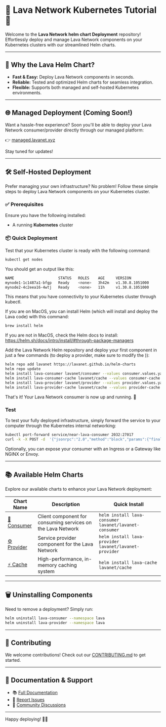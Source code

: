 # 🚀 Lava Network Kubernetes Tutorial 🚀

Welcome to the **Lava Network helm chart Deployment** repository! Effortlessly deploy and manage Lava Network components on your Kubernetes clusters with our streamlined Helm charts.

---

## 🌟 Why the Lava Helm Chart?

- **Fast & Easy:** Deploy Lava Network components in seconds.
- **Reliable:** Tested and optimized Helm charts for seamless integration.
- **Flexible:** Supports both managed and self-hosted Kubernetes environments.

---

## 🌐 Managed Deployment (Coming Soon!)

Want a hassle-free experience? Soon you'll be able to deploy your Lava Network consumer/provider directly through our managed platform:

👉 [managed.lavanet.xyz](https://managed.lavanet.xyz)

Stay tuned for updates!

---

## 🛠️ Self-Hosted Deployment

Prefer managing your own infrastructure? No problem! Follow these simple steps to deploy Lava Network components on your Kubernetes cluster.

### ✅ Prerequisites

Ensure you have the following installed:

- A running **Kubernetes** cluster

### 📦 Quick Deployment

Test that your Kubernetes cluster is ready with the following command:

```bash
kubectl get nodes
```

You should get an output like this:

```bash
NAME                    STATUS   ROLES    AGE     VERSION
mynode1-1c1487a1-bfgp   Ready    <none>   3h42m   v1.30.8.1051000
mynode2-4c2eea16-4wtj   Ready    <none>   11h     v1.30.8.1051000
```

This means that you have connectivity to your Kubernetes cluster through kubectl.

If you are on MacOS, you can install Helm (which will install and deploy the Lava code) with this command:

```bash
brew install helm
```

If you are not in MacOS, check the Helm docs to install: https://helm.sh/docs/intro/install/#through-package-managers

Add the Lava Network Helm repository and deploy your first component in just a few commands (to deploy a provider, make sure to modify the )):

```bash
helm repo add lavanet https://lavanet.github.io/helm-charts
helm repo update
helm install lava-consumer lavanet/consumer --values consumer.values.yaml
helm install lava-consumer-cache lavanet/cache --values consumer-cache.values.yaml
helm install lava-provider lavanet/provider --values provider.values.yaml
helm install lava-provider-cache lavanet/cache --values provider-cache.values.yaml
```

That's it! Your Lava Network consumer is now up and running. 🎉

### Test

To test your fully deployed infrastructure, simply forward the service to your computer through the Kubernetes internal networking:

```bash
kubectl port-forward service/near-lava-consumer 2032:27017
curl -k -X POST -d  '{"jsonrpc":"2.0","method":"block","params":{"finality":"final"},"id":1}' http://localhost:27017
```

Optionally, you can expose your consumer with an Ingress or a Gateway like NGINX or Envoy.

---

## 📚 Available Helm Charts

Explore our available charts to enhance your Lava Network deployment:

| Chart Name | Description | Quick Install |
|------------|-------------|---------------|
| [🚀 Consumer](../charts/consumer/) | Client component for consuming services on the Lava Network | `helm install lava-consumer lavanet/lavanet-consumer` |
| [⚙️ Provider](../charts/provider/) | Service provider component for the Lava Network | `helm install lava-provider lavanet/lavanet-provider` |
| [⚡ Cache](../charts/cache/) | High-performance, in-memory caching system | `helm install lava-cache lavanet/cache` |

---

## 🗑️ Uninstalling Components

Need to remove a deployment? Simply run:

```bash
helm uninstall lava-consumer --namespace lava
helm uninstall lava-provider --namespace lava
```

---

## 🤝 Contributing

We welcome contributions! Check out our [CONTRIBUTING.md](../CONTRIBUTING.md) to get started.

---

## 📖 Documentation & Support

- 📚 [Full Documentation](../docs/)
- 🐞 [Report Issues](https://github.com/lavanet/helm-charts/issues)
- 💬 [Community Discussions](https://github.com/lavanet/helm-charts/discussions)

---

Happy deploying! 🚀✨
